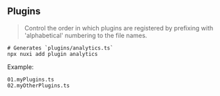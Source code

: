 ## Plugins

> Control the order in which plugins are registered by prefixing with 'alphabetical' numbering to the file names.
```
# Generates `plugins/analytics.ts`
npx nuxi add plugin analytics
```

Example:

```
01.myPlugins.ts  
02.myOtherPlugins.ts
```
